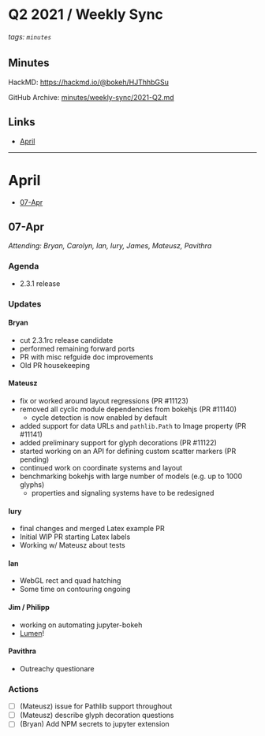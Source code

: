 # Q2 2021 / Weekly Sync

###### tags: `minutes` 

## Minutes

HackMD: https://hackmd.io/@bokeh/HJThhbGSu

GitHub Archive: [minutes/weekly-sync/2021-Q2.md](https://github.com/bokeh/pm/blob/master/minutes/weekly-sync/2021-Q2.md)

## Links

* [April](#April)

---

# April

* [07-Apr](#07-Apr)

## 07-Apr

*Attending: Bryan, Carolyn, Ian, Iury, James, Mateusz, Pavithra*

### Agenda

* 2.3.1 release

### Updates

#### Bryan

- cut 2.3.1rc release candidate
- performed remaining forward ports
- PR with misc refguide doc improvements
- Old PR housekeeping

#### Mateusz

- fix or worked around layout regressions (PR #11123)
- removed all cyclic module dependencies from bokehjs (PR #11140)
    - cycle detection is now enabled by default
- added support for data URLs and `pathlib.Path` to Image property (PR #11141)
- added preliminary support for glyph decorations (PR #11122)
- started working on an API for defining custom scatter markers (PR pending)
- continued work on coordinate systems and layout
- benchmarking bokehjs with large number of models (e.g. up to 1000 glyphs)
    - properties and signaling systems have to be redesigned

#### Iury 

- final changes and merged Latex example PR
- Initial WIP PR starting Latex labels
- Working w/ Mateusz about tests

#### Ian

- WebGL rect and quad hatching 
- Some time on contouring ongoing

#### Jim / Philipp 

- working on automating jupyter-bokeh
- [Lumen](https://lumen.holoviz.org/)!

#### Pavithra

- Outreachy questionare

### Actions

- [ ] (Mateusz) issue for Pathlib support throughout 
- [ ] (Mateusz) describe glyph decoration questions
- [ ] (Bryan) Add NPM secrets to jupyter extension 